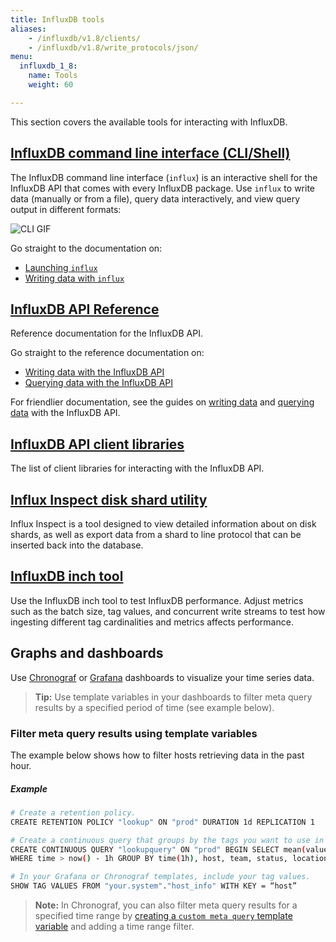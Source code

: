 ```yaml
---
title: InfluxDB tools
aliases:
    - /influxdb/v1.8/clients/
    - /influxdb/v1.8/write_protocols/json/
menu:
  influxdb_1_8:
    name: Tools
    weight: 60

---
```


This section covers the available tools for interacting with InfluxDB.

## [InfluxDB command line interface (CLI/Shell)](/influxdb/v1.8/tools/shell/)

The InfluxDB command line interface (`influx`) is an interactive shell for the
InfluxDB API that comes with every InfluxDB package.
Use `influx` to write data (manually or from a file), query data interactively,
and view query output in different formats:

![CLI GIF](/img/influxdb/cli-1.0-beta.gif)

Go straight to the documentation on:

* [Launching `influx`](/influxdb/v1.8/tools/shell/#launch-influx)
* [Writing data with `influx`](/influxdb/v1.8/tools/shell/#write-data-to-influxdb-with-insert)

## [InfluxDB API Reference](/influxdb/v1.8/tools/api/)

Reference documentation for the InfluxDB API.

Go straight to the reference documentation on:

* [Writing data with the InfluxDB API](/influxdb/v1.8/tools/api/#write-http-endpoint)
* [Querying data with the InfluxDB API](/influxdb/v1.8/tools/api/#query-http-endpoint)

For friendlier documentation, see the guides on
[writing data](/influxdb/v1.8/guides/writing_data/) and
[querying data](/influxdb/v1.8/guides/querying_data/) with the InfluxDB API.

## [InfluxDB API client libraries](/influxdb/v1.8/tools/api_client_libraries/)

The list of client libraries for interacting with the InfluxDB API.

## [Influx Inspect disk shard utility](/influxdb/v1.8/tools/influx_inspect/)

Influx Inspect is a tool designed to view detailed information about on disk shards, as well as export data from a shard to line protocol that can be inserted back into the database.

## [InfluxDB inch tool](/influxdb/v1.8/tools/inch/)

Use the InfluxDB inch tool to test InfluxDB performance. Adjust metrics such as the batch size, tag values, and concurrent write streams to test how ingesting different tag cardinalities and metrics affects performance.

## Graphs and dashboards

Use [Chronograf](/chronograf/latest/) or [Grafana](https://grafana.com/docs/grafana/latest/features/datasources/influxdb/) dashboards to visualize your time series data.

> **Tip:** Use template variables in your dashboards to filter meta query results by a specified period of time (see example below).

### Filter meta query results using template variables

The example below shows how to filter hosts retrieving data in the past hour.

##### Example

```sh
# Create a retention policy.
CREATE RETENTION POLICY "lookup" ON "prod" DURATION 1d REPLICATION 1

# Create a continuous query that groups by the tags you want to use in your template variables.
CREATE CONTINUOUS QUERY "lookupquery" ON "prod" BEGIN SELECT mean(value) as value INTO "your.system"."host_info" FROM "cpuload"
WHERE time > now() - 1h GROUP BY time(1h), host, team, status, location END;

# In your Grafana or Chronograf templates, include your tag values.
SHOW TAG VALUES FROM "your.system"."host_info" WITH KEY = “host”
```

> **Note:** In Chronograf, you can also filter meta query results for a specified time range by [creating a `custom meta query` template variable](/chronograf/latest/guides/dashboard-template-variables/#create-custom-template-variables) and adding a time range filter.
